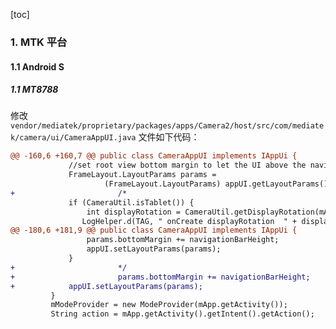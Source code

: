 [toc]

### 1. MTK 平台

#### 1.1 Android S

##### 1.1 MT8788

修改 `vendor/mediatek/proprietary/packages/apps/Camera2/host/src/com/mediatek/camera/ui/CameraAppUI.java` 文件如下代码：

```diff
@@ -160,6 +160,7 @@ public class CameraAppUI implements IAppUi {
             //set root view bottom margin to let the UI above the navigation bar.
             FrameLayout.LayoutParams params =
                     (FrameLayout.LayoutParams) appUI.getLayoutParams();
+                       /*
             if (CameraUtil.isTablet()) {
                 int displayRotation = CameraUtil.getDisplayRotation(mApp.getActivity());
                LogHelper.d(TAG, " onCreate displayRotation  " + displayRotation);
@@ -180,6 +181,9 @@ public class CameraAppUI implements IAppUi {
                 params.bottomMargin += navigationBarHeight;
                 appUI.setLayoutParams(params);
             }
+                       */
+                       params.bottomMargin += navigationBarHeight;
+            appUI.setLayoutParams(params);
         }
         mModeProvider = new ModeProvider(mApp.getActivity());
         String action = mApp.getActivity().getIntent().getAction();
```

